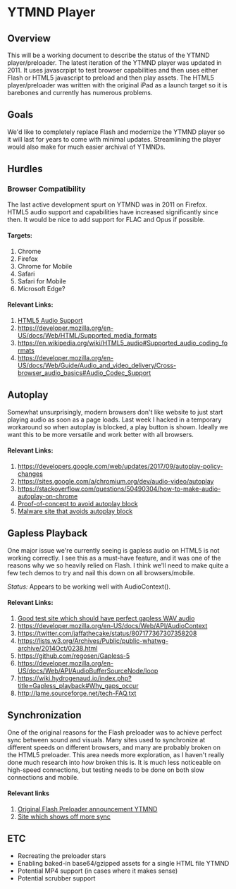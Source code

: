 # YTMND Player

## Overview

This will be a working document to describe the status of the YTMND player/preloader. The latest iteration of the YTMND player was updated in 2011. It uses javascrpipt to test browser capabilities and then uses either Flash or HTML5 javascript to preload and then play assets. The HTML5 player/preloader was written with the original iPad as a launch target so it is barebones and currently has numerous problems.

## Goals

We'd like to completely replace Flash and modernize the YTMND player so it will last for years to come with minimal updates. Streamlining the player would also make for much easier archival of YTMNDs.

## Hurdles
### Browser Compatibility
The last active development spurt on YTMND was in 2011 on Firefox. HTML5 audio support and capabilities have increased significantly since then. It would be nice to add support for FLAC and Opus if possible.

#### Targets:
  1. Chrome
  2. Firefox
  3. Chrome for Mobile
  3. Safari
  4. Safari for Mobile
  5. Microsoft Edge?

#### Relevant Links:

1. [HTML5 Audio Support](https://caniuse.com/#feat=audio)
2. https://developer.mozilla.org/en-US/docs/Web/HTML/Supported_media_formats
3. https://en.wikipedia.org/wiki/HTML5_audio#Supported_audio_coding_formats
4. https://developer.mozilla.org/en-US/docs/Web/Guide/Audio_and_video_delivery/Cross-browser_audio_basics#Audio_Codec_Support

## Autoplay
Somewhat unsurprisingly, modern browsers don't like website to just start playing audio as soon as a page loads. Last week I hacked in a temporary workaround so when autoplay is blocked, a play button is shown. Ideally we want this to be more versatile and work better with all browsers.

#### Relevant Links:
1. https://developers.google.com/web/updates/2017/09/autoplay-policy-changes
2. https://sites.google.com/a/chromium.org/dev/audio-video/autoplay
3. https://stackoverflow.com/questions/50490304/how-to-make-audio-autoplay-on-chrome
4. [Proof-of-concept to avoid autoplay block](https://getaway.pizza/ugh/)
5. [Malware site that avoids autoplay block](https://productdesigning-online.gq/Call-for-SecurityCH-Issues18554289769/)


## Gapless Playback
One major issue we're currently seeing is gapless audio on HTML5 is not working correctly. I see this as a must-have feature, and it was one of the reasons why we so heavily relied on Flash. I think we'll need to make quite a few tech demos to try and nail this down on all browsers/mobile.

*Status:* Appears to be working well with AudioContext().

#### Relevant Links:
1. [Good test site which should have perfect gapless WAV audio](http://banned.ytmnd.com)
2. https://developer.mozilla.org/en-US/docs/Web/API/AudioContext
3. https://twitter.com/jaffathecake/status/807177367307358208
4. https://lists.w3.org/Archives/Public/public-whatwg-archive/2014Oct/0238.html
5. https://github.com/regosen/Gapless-5
6. https://developer.mozilla.org/en-US/docs/Web/API/AudioBufferSourceNode/loop
7. https://wiki.hydrogenaud.io/index.php?title=Gapless_playback#Why_gaps_occur
8. http://lame.sourceforge.net/tech-FAQ.txt

## Synchronization
One of the original reasons for the Flash preloader was to achieve perfect sync between sound and visuals. Many sites used to synchronize at different speeds on different browsers, and many are probably broken on the HTML5 preloader. This area needs more exploration, as I haven't really done much research into _how_ broken this is. It is much less noticeable on high-speed connections, but testing needs to be done on both slow connections and mobile.

#### Relevant links
1. [Original Flash Preloader announcement YTMND](http://ytmndflash.ytmnd.com)
2. [Site which shows off more sync](http://lsdj.ytmnd.com/)

## ETC
* Recreating the preloader stars
* Enabling baked-in base64/gzipped assets for a single HTML file YTMND
* Potential MP4 support (in cases where it makes sense)
* Potential scrubber support
